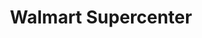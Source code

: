 ---
title: "Walmart Supercenter"
url: /hot-springs/walmart-supercenter-albert-pike-road/
shop: Supermarkt
---